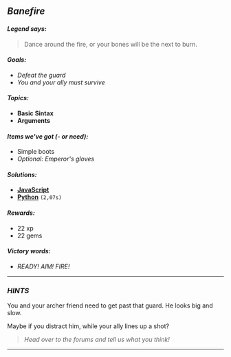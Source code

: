 ## _Banefire_

#### _Legend says:_
> Dance around the fire, or your bones will be the next to burn.

#### _Goals:_
+ _Defeat the guard_
+ _You and your ally must survive_

#### _Topics:_
+ **Basic Sintax**
+ **Arguments**

#### _Items we've got (- or need):_
+ Simple boots
+ _Optional: Emperor's gloves_

#### _Solutions:_
+ **[JavaScript](benefire.js)**
+ **[Python](benefire.py)** `(2,07s)`

#### _Rewards:_
+ 22 xp
+ 22 gems

#### _Victory words:_
+ _READY! AIM! FIRE!_

___

### _HINTS_

You and your archer friend need to get past that guard. He looks big and slow.

Maybe if you distract him, while your ally lines up a shot?

> _Head over to the forums and tell us what you think!_

___
